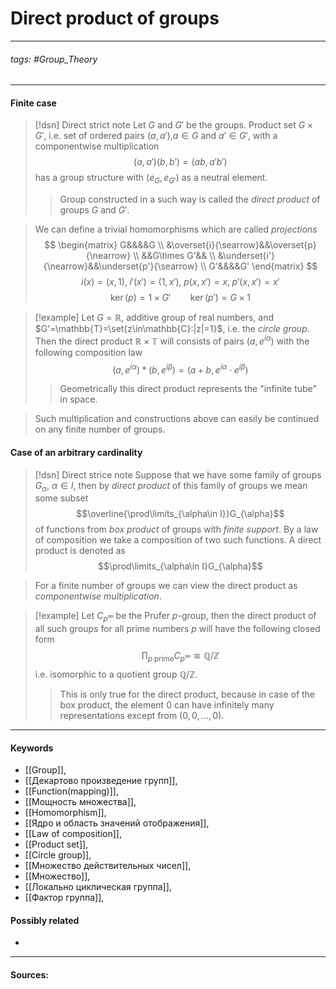 # Direct product of groups
***
###### tags: #Group_Theory 
***
#### Finite case
>[!dsn] Direct strict note
>Let $G$ and $G'$ be the groups. Product set $G\times G'$, i.e. set of ordered pairs $(a,a')$,$a\in G$ and $a'\in G'$, with a componentwise multiplication 
>$$(a,a')(b,b')=(ab,a'b')$$
>has a group structure with $(e_{G},e_{G'})$ as a neutral element.
>>Group constructed in a such way is called the *direct product* of groups $G$ and $G'$.

>We can define a trivial homomorphisms which are called *projections*
$$
\begin{matrix}
G&&&&G \\ 
&\overset{i}{\searrow}&&\overset{p}{\nearrow} \\ 
&&G\times G'&& \\ 
&\underset{i'}{\nearrow}&&\underset{p'}{\searrow} \\ 
G'&&&&G'
\end{matrix}
$$
$$
i(x)=(x,1),\;i'(x')=(1,x'),\;p(x,x')=x,\;p'(x,x')=x'
$$
$$\ker(p)=1\times G'\qquad \ker(p')=G\times 1$$

>[!example] 
>Let $G=\mathbb{R}$, additive group of real numbers, and $G'=\mathbb{T}=\set{z\in\mathbb{C}:|z|=1}$, i.e. the *circle group*. Then the direct product $\mathbb{R}\times\mathbb{T}$ will consists of pairs $(a,e^{i\alpha})$ with the following composition law
>$$(a,e^{i\alpha})*(b,e^{i\beta})=(a+b,e^{i\alpha}\cdot e^{i\beta})$$  
>>Geometrically this direct product represents the "infinite tube" in space.

>Such multiplication and constructions above can easily be continued on any finite number of groups.
#### Case of an arbitrary cardinality
>[!dsn] Direct strice note
>Suppose that we have some family of groups $G_{\alpha}$, $\alpha\in I$, then by *direct product* of this family of groups we mean some subset
>$$\overline{\prod\limits_{\alpha\in I}}G_{\alpha}$$ 
>of functions from *box product* of groups with *finite support*. By a law of composition we take a composition of two such functions.
>A direct product is denoted as 
>$$\prod\limits_{\alpha\in I}G_{\alpha}$$

>For a finite number of groups we can view the direct product as *componentwise multiplication*.

>[!example]
>Let $C_{p^{\infty}}$ be the Prufer $p$-group, then the direct product of all such groups for all prime numbers $p$ will have the following closed form
>$$\prod_{p\;\text{prime}}C_{p^\infty}\cong\mathbb{Q}/\mathbb{Z}$$
>i.e. isomorphic to a quotient group $\mathbb{Q}/\mathbb{Z}$.
>
>>This is only true for the direct product, because in case of the box product, the element $0$ can have infinitely many representations except from $(0,0,\dots,0)$.

***
#### Keywords
- [[Group]],
- [[Декартово произведение групп]],
- [[Function(mapping)]],
- [[Мощность множества]],
- [[Homomorphism]],
- [[Ядро и область значений отображения]],
- [[Law of composition]],
- [[Product set]],
- [[Circle group]],
- [[Множество действительных чисел]],
- [[Множество]],
- [[Локально циклическая группа]],
- [[Фактор группа]],
#### Possibly related
- 
***
#### Sources: